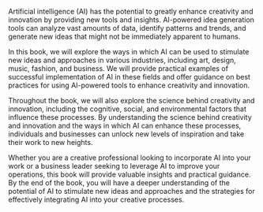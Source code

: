 

Artificial intelligence (AI) has the potential to greatly enhance creativity and innovation by providing new tools and insights. AI-powered idea generation tools can analyze vast amounts of data, identify patterns and trends, and generate new ideas that might not be immediately apparent to humans.

In this book, we will explore the ways in which AI can be used to stimulate new ideas and approaches in various industries, including art, design, music, fashion, and business. We will provide practical examples of successful implementation of AI in these fields and offer guidance on best practices for using AI-powered tools to enhance creativity and innovation.

Throughout the book, we will also explore the science behind creativity and innovation, including the cognitive, social, and environmental factors that influence these processes. By understanding the science behind creativity and innovation and the ways in which AI can enhance these processes, individuals and businesses can unlock new levels of inspiration and take their work to new heights.

Whether you are a creative professional looking to incorporate AI into your work or a business leader seeking to leverage AI to improve your operations, this book will provide valuable insights and practical guidance. By the end of the book, you will have a deeper understanding of the potential of AI to stimulate new ideas and approaches and the strategies for effectively integrating AI into your creative processes.


